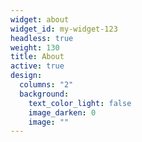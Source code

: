 ```yaml
---
widget: about
widget_id: my-widget-123
headless: true
weight: 130
title: About
active: true
design:
  columns: "2"
  background:
    text_color_light: false
    image_darken: 0
    image: ""
---
```

